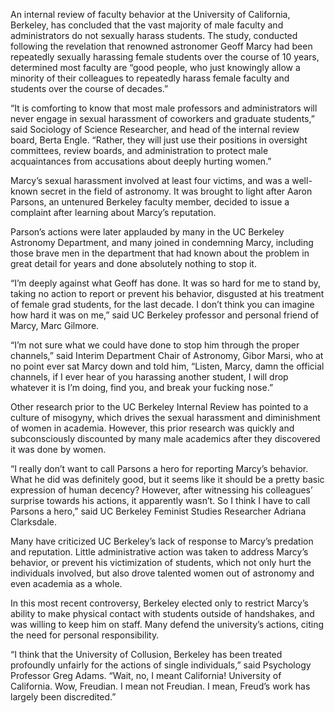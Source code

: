 An internal review of faculty behavior at the University of California, Berkeley, has concluded that the vast majority of male faculty and administrators do not sexually harass students. The study, conducted following the revelation that renowned astronomer Geoff Marcy had been repeatedly sexually harassing female students over the course of 10 years, determined most faculty are “good people, who just knowingly allow a minority of their colleagues to repeatedly harass female faculty and students over the course of decades.”

“It is comforting to know that most male professors and administrators will never engage in sexual harassment of coworkers and graduate students,” said Sociology of Science Researcher, and head of the internal review board, Berta Engle. “Rather, they will just use their positions in oversight committees, review boards, and administration to protect male acquaintances from accusations about deeply hurting women.”

Marcy’s sexual harassment involved at least four victims, and was a well-known secret in the field of astronomy. It was brought to light after Aaron Parsons, an untenured Berkeley faculty member, decided to issue a complaint after learning about Marcy’s reputation.

Parson’s actions were later applauded by many in the UC Berkeley Astronomy Department, and many joined in condemning Marcy, including those brave men in the department that had known about the problem in great detail for years and done absolutely nothing to stop it.

“I’m deeply against what Geoff has done. It was so hard for me to stand by, taking no action to report or prevent his behavior, disgusted at his treatment of female grad students, for the last decade. I don’t think you can imagine how hard it was on me,” said UC Berkeley professor and personal friend of Marcy, Marc Gilmore. 

“I’m not sure what we could have done to stop him through the proper channels,” said Interim Department Chair of Astronomy, Gibor Marsi, who at no point ever sat Marcy down and told him, “Listen, Marcy, damn the official channels, if I ever hear of you harassing another student, I will drop whatever it is I’m doing, find you, and break your fucking nose.”

Other research prior to the UC Berkeley Internal Review has pointed to a culture of misogyny, which drives the sexual harassment and diminishment of women in academia. However, this prior research was quickly and subconsciously discounted by many male academics after they discovered it was done by women.

“I really don’t want to call Parsons a hero for reporting Marcy’s behavior. What he did was definitely good, but it seems like it should be a pretty basic expression of human decency? However, after witnessing his colleagues’ surprise towards his actions, it apparently wasn’t. So I think I have to call Parsons a hero,” said UC Berkeley Feminist Studies Researcher Adriana Clarksdale.

Many have criticized UC Berkeley’s lack of response to Marcy’s predation and reputation. Little administrative action was taken to address Marcy’s behavior, or prevent his victimization of students, which not only hurt the individuals involved, but also drove talented women out of astronomy and even academia as a whole.

In this most recent controversy, Berkeley elected only to restrict Marcy’s ability to make physical contact with students outside of handshakes, and was willing to keep him on staff. Many defend the university’s actions, citing the need for personal responsibility.

“I think that the University of Collusion, Berkeley has been treated profoundly unfairly for the actions of single individuals,” said Psychology Professor Greg Adams. “Wait, no, I meant California! University of California. Wow, Freudian. I mean not Freudian. I mean, Freud’s work has largely been discredited.”